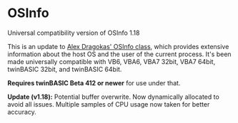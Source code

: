 # OSInfo
Universal compatibility version of OSInfo 1.18

This is an update to [Alex Dragokas' OSInfo class](https://www.vbforums.com/showthread.php?846709-OS-Version-information-class), which provides extensive information about the host OS and the user of the current process. It's been made universally compatible with VB6, VBA6, VBA7 32bit, VBA7 64bit, twinBASIC 32bit, and twinBASIC 64bit. 

**Requires twinBASIC Beta 412 or newer** for use under that.


**Update (v1.18):** Potential buffer overwrite. Now dynamically allocated to avoid all issues. Multiple samples of CPU usage now taken for better accuracy.
